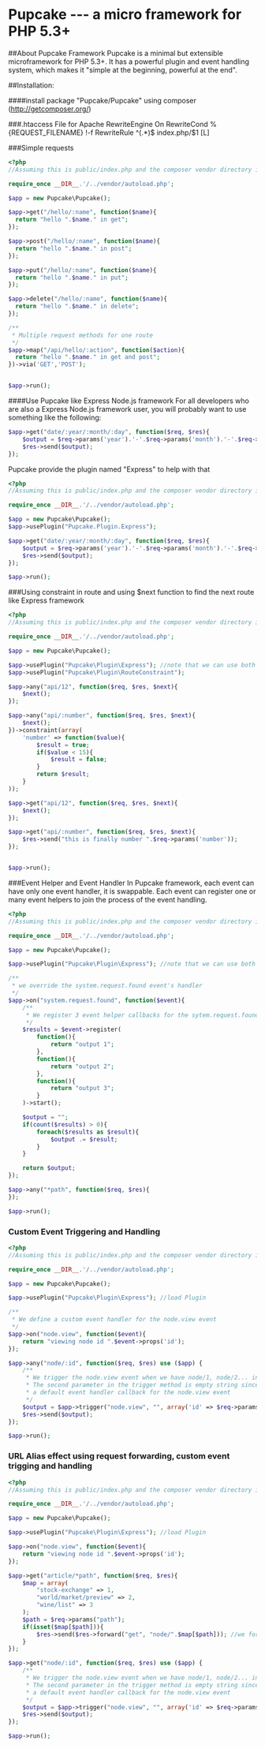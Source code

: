 Pupcake --- a micro framework for PHP 5.3+
=======================================

##About Pupcake Framework
Pupcake is a minimal but extensible microframework for PHP 5.3+. It has a powerful plugin and event handling system, which makes it "simple at the beginning, powerful at the end".

##Installation:

####install package "Pupcake/Pupcake" using composer (http://getcomposer.org/)

###.htaccess File for Apache
    RewriteEngine On
    RewriteCond %{REQUEST_FILENAME} !-f
    RewriteRule ^(.*)$ index.php/$1 [L]

###Simple requests
```php
<?php
//Assuming this is public/index.php and the composer vendor directory is ../vendor

require_once __DIR__.'/../vendor/autoload.php';

$app = new Pupcake\Pupcake();

$app->get("/hello/:name", function($name){
  return "hello ".$name." in get";
});

$app->post("/hello/:name", function($name){
  return "hello ".$name." in post";
});

$app->put("/hello/:name", function($name){
  return "hello ".$name." in put";
});

$app->delete("/hello/:name", function($name){
  return "hello ".$name." in delete";
});

/**
 * Multiple request methods for one route
 */
$app->map("/api/hello/:action", function($action){
  return "hello ".$name." in get and post";
})->via('GET','POST');


$app->run();
```

####Use Pupcake like Express Node.js framework
For all developers who are also a Express Node.js framework user, you will probably want to use something like the following:
```php
$app->get("date/:year/:month/:day", function($req, $res){
    $output = $req->params('year').'-'.$req->params('month').'-'.$req->params('day');
    $res->send($output);
});
```
Pupcake provide the plugin named "Express" to help with that
```php
<?php
//Assuming this is public/index.php and the composer vendor directory is ../vendor

require_once __DIR__.'/../vendor/autoload.php';

$app = new Pupcake\Pupcake();
$app->usePlugin("Pupcake.Plugin.Express");

$app->get("date/:year/:month/:day", function($req, $res){
    $output = $req->params('year').'-'.$req->params('month').'-'.$req->params('day');
    $res->send($output);
});

$app->run();
```

###Using constraint in route and using $next function to find the next route like Express framework
```php
<?php
//Assuming this is public/index.php and the composer vendor directory is ../vendor

require_once __DIR__.'/../vendor/autoload.php';

$app = new Pupcake\Pupcake();

$app->usePlugin("Pupcake\Plugin\Express"); //note that we can use both \ and . in the plugin name
$app->usePlugin("Pupcake\Plugin\RouteConstraint"); 

$app->any("api/12", function($req, $res, $next){
    $next();
});

$app->any("api/:number", function($req, $res, $next){
    $next();
})->constraint(array(
    'number' => function($value){
        $result = true;
        if($value < 15){
            $result = false;
        }
        return $result;
    }
));

$app->get("api/12", function($req, $res, $next){
    $next();
});

$app->get("api/:number", function($req, $res, $next){
    $res->send("this is finally number ".$req->params('number'));
});


$app->run();
```

###Event Helper and Event Handler
In Pupcake framework, each event can have only one event handler, it is swappable. Each event can register one or many event helpers to join the process of the event handling.
```php
<?php
//Assuming this is public/index.php and the composer vendor directory is ../vendor

require_once __DIR__.'/../vendor/autoload.php';

$app = new Pupcake\Pupcake();

$app->usePlugin("Pupcake\Plugin\Express"); //note that we can use both \ and . in the plugin name

/**
 * we override the system.request.found event's handler
 */
$app->on("system.request.found", function($event){
    /**
     * We register 3 event helper callbacks for the sytem.request.found event
     */
    $results = $event->register(
        function(){
            return "output 1";
        },
        function(){
            return "output 2";
        },
        function(){
            return "output 3"; 
        }
    )->start();

    $output = "";
    if(count($results) > 0){
        foreach($results as $result){
            $output .= $result;
        } 
    }

    return $output;
});

$app->any("*path", function($req, $res){
});

$app->run();
```

### Custom Event Triggering and Handling
```php
<?php
//Assuming this is public/index.php and the composer vendor directory is ../vendor

require_once __DIR__.'/../vendor/autoload.php';

$app = new Pupcake\Pupcake();

$app->usePlugin("Pupcake\Plugin\Express"); //load Plugin

/**
 * We define a custom event handler for the node.view event
 */
$app->on("node.view", function($event){
    return "viewing node id ".$event->props('id');
});

$app->any("node/:id", function($req, $res) use ($app) {
    /**
     * We trigger the node.view event when we have node/1, node/2... in the request path
     * The second parameter in the trigger method is empty string since we don't have 
     * a default event handler callback for the node.view event
     */
    $output = $app->trigger("node.view", "", array('id' => $req->params('id')));
    $res->send($output);
});

$app->run();
```

### URL Alias effect using request forwarding, custom event trigging and handling
```php
<?php
//Assuming this is public/index.php and the composer vendor directory is ../vendor

require_once __DIR__.'/../vendor/autoload.php';

$app = new Pupcake\Pupcake();

$app->usePlugin("Pupcake\Plugin\Express"); //load Plugin

$app->on("node.view", function($event){
    return "viewing node id ".$event->props('id');
});

$app->get("article/*path", function($req, $res){
    $map = array(
        "stock-exchange" => 1,
        "world/market/preview" => 2,
        "wine/list" => 3
    );
    $path = $req->params("path");
    if(isset($map[$path])){
        $res->send($res->forward("get", "node/".$map[$path])); //we forward the request to node
    }
});

$app->get("node/:id", function($req, $res) use ($app) {
    /**
     * We trigger the node.view event when we have node/1, node/2... in the request path
     * The second parameter in the trigger method is empty string since we don't have 
     * a default event handler callback for the node.view event
     */
    $output = $app->trigger("node.view", "", array('id' => $req->params('id')));
    $res->send($output);
});

$app->run();
```
